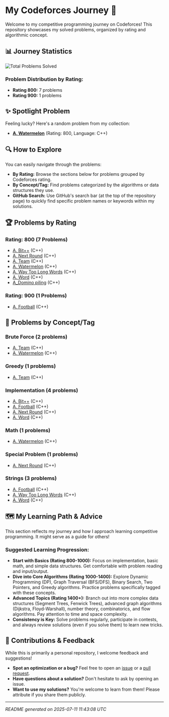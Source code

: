 # My Codeforces Journey 🚀
Welcome to my competitive programming journey on Codeforces! This repository showcases my solved problems, organized by rating and algorithmic concept.

## 📊 Journey Statistics
![Total Problems Solved](https://img.shields.io/badge/Total_Problems-8-blue)

### Problem Distribution by Rating:
- **Rating 800:** 7 problems
- **Rating 900:** 1 problems

## ✨ Spotlight Problem
Feeling lucky? Here's a random problem from my collection:
* **[A. Watermelon](https://codeforces.com/contest/4/problem/A)** (Rating: 800, Language: C++)

## 🔍 How to Explore
You can easily navigate through the problems:
- **By Rating:** Browse the sections below for problems grouped by Codeforces rating.
- **By Concept/Tag:** Find problems categorized by the algorithms or data structures they use.
- **GitHub Search:** Use GitHub's search bar (at the top of the repository page) to quickly find specific problem names or keywords within my solutions.

## 🏆 Problems by Rating
### Rating: 800 (7 Problems)

* [A. Bit++](https://codeforces.com/problemset/problem/282/A) (C++)
* [A. Next Round](https://codeforces.com/problemset/problem/158/A) (C++)
* [A. Team](https://codeforces.com/problemset/problem/231/A) (C++)
* [A. Watermelon](https://codeforces.com/contest/4/problem/A) (C++)
* [A. Way Too Long Words](https://codeforces.com/problemset/problem/71/A) (C++)
* [A. Word](https://codeforces.com/problemset/problem/59/A) (C++)
* [A_Domino piling](#) (C++)

### Rating: 900 (1 Problems)

* [A. Football](https://codeforces.com/problemset/problem/96/A) (C++)

## 🧩 Problems by Concept/Tag
### Brute Force (2 problems)

* [A. Team](https://codeforces.com/problemset/problem/231/A) (C++)
* [A. Watermelon](https://codeforces.com/contest/4/problem/A) (C++)

### Greedy (1 problems)

* [A. Team](https://codeforces.com/problemset/problem/231/A) (C++)

### Implementation (4 problems)

* [A. Bit++](https://codeforces.com/problemset/problem/282/A) (C++)
* [A. Football](https://codeforces.com/problemset/problem/96/A) (C++)
* [A. Next Round](https://codeforces.com/problemset/problem/158/A) (C++)
* [A. Word](https://codeforces.com/problemset/problem/59/A) (C++)

### Math (1 problems)

* [A. Watermelon](https://codeforces.com/contest/4/problem/A) (C++)

### Special Problem (1 problems)

* [A. Next Round](https://codeforces.com/problemset/problem/158/A) (C++)

### Strings (3 problems)

* [A. Football](https://codeforces.com/problemset/problem/96/A) (C++)
* [A. Way Too Long Words](https://codeforces.com/problemset/problem/71/A) (C++)
* [A. Word](https://codeforces.com/problemset/problem/59/A) (C++)

## 🗺️ My Learning Path & Advice
This section reflects my journey and how I approach learning competitive programming. It might serve as a guide for others!

### Suggested Learning Progression:
- **Start with Basics (Rating 800-1000):** Focus on implementation, basic math, and simple data structures. Get comfortable with problem reading and input/output.
- **Dive into Core Algorithms (Rating 1000-1400):** Explore Dynamic Programming (DP), Graph Traversal (BFS/DFS), Binary Search, Two Pointers, and Greedy algorithms. Practice problems specifically tagged with these concepts.
- **Advanced Topics (Rating 1400+):** Branch out into more complex data structures (Segment Trees, Fenwick Trees), advanced graph algorithms (Dijkstra, Floyd-Warshall), number theory, combinatorics, and flow algorithms. Pay attention to time and space complexity.
- **Consistency is Key:** Solve problems regularly, participate in contests, and always review solutions (even if you solve them) to learn new tricks.

## 🤝 Contributions & Feedback
While this is primarily a personal repository, I welcome feedback and suggestions!
- **Spot an optimization or a bug?** Feel free to open an [issue](https://github.com/Angkon-Kar/Codeforces-Journey/issues) or a [pull request](https://github.com/Angkon-Kar/Codeforces-Journey/pulls).
- **Have questions about a solution?** Don't hesitate to ask by opening an issue.
- **Want to use my solutions?** You're welcome to learn from them! Please attribute if you share them publicly.

---
*README generated on 2025-07-11 11:43:08 UTC*
